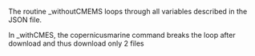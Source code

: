 The routine _withoutCMEMS loops through all variables described in the JSON file.

In _withCMES, the copernicusmarine command breaks the loop after download and thus download only 2 files 
